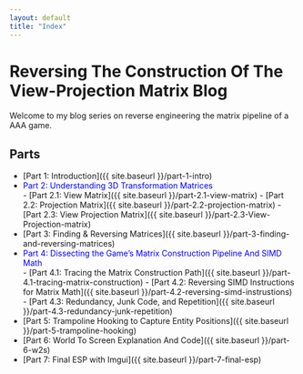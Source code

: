 ```yaml
---
layout: default
title: "Index"
---
```


# Reversing The Construction Of The View-Projection Matrix Blog

Welcome to my blog series on reverse engineering the matrix pipeline of a AAA game.

## Parts

- [Part 1: Introduction]({{ site.baseurl }}/part-1-intro)
- <div style="color:blue">Part 2: Understanding 3D Transformation Matrices</div>
  - [Part 2.1: View Matrix]({{ site.baseurl }}/part-2.1-view-matrix)
  - [Part 2.2: Projection Matrix]({{ site.baseurl }}/part-2.2-projection-matrix)
  - [Part 2.3: View Projection Matrix]({{ site.baseurl }}/part-2.3-View-Projection-matrix)
- [Part 3: Finding & Reversing Matrices]({{ site.baseurl }}/part-3-finding-and-reversing-matrices)
- <div style="color:blue">Part 4: Dissecting the Game’s Matrix Construction Pipeline And SIMD Math</div>
  - [Part 4.1: Tracing the Matrix Construction Path]({{ site.baseurl }}/part-4.1-tracing-matrix-construction)
  - [Part 4.2: Reversing SIMD Instructions for Matrix Math]({{ site.baseurl }}/part-4.2-reversing-simd-instrustions)
  - [Part 4.3: Redundancy, Junk Code, and Repetition]({{ site.baseurl }}/part-4.3-redundancy-junk-repetition)
- [Part 5: Trampoline Hooking to Capture Entity Positions]({{ site.baseurl }}/part-5-trampoline-hooking)
- [Part 6: World To Screen Explanation And Code]({{ site.baseurl }}/part-6-w2s)
- [Part 7: Final ESP with Imgui]({{ site.baseurl }}/part-7-final-esp)

